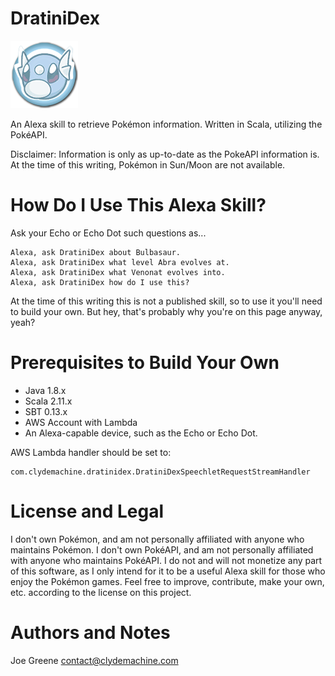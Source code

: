 # DratiniDex

![DratiniDex Icon](/src/main/resources/images/DratiniDex-DratiniIconx108.png)

An Alexa skill to retrieve Pokémon information. Written in Scala, utilizing the PokéAPI.

Disclaimer: Information is only as up-to-date as the PokeAPI information is. At the time of this writing, Pokémon in Sun/Moon are not available.

# How Do I Use This Alexa Skill?

Ask your Echo or Echo Dot such questions as... 
```
Alexa, ask DratiniDex about Bulbasaur.
Alexa, ask DratiniDex what level Abra evolves at.
Alexa, ask DratiniDex what Venonat evolves into.
Alexa, ask DratiniDex how do I use this?
```

At the time of this writing this is not a published skill, so to use it you'll need to build your own. But hey, that's probably why you're on this page anyway, yeah?

# Prerequisites to Build Your Own

- Java 1.8.x
- Scala 2.11.x
- SBT 0.13.x
- AWS Account with Lambda
- An Alexa-capable device, such as the Echo or Echo Dot.

AWS Lambda handler should be set to:
```
com.clydemachine.dratinidex.DratiniDexSpeechletRequestStreamHandler
```

# License and Legal

I don't own Pokémon, and am not personally affiliated with anyone who maintains Pokémon. I don't own PokéAPI, and am not personally affiliated with anyone who maintains PokéAPI. I do not and will not monetize any part of this software, as I only intend for it to be a useful Alexa skill for those who enjoy the Pokémon games. Feel free to improve, contribute, make your own, etc. according to the license on this project.

# Authors and Notes

Joe Greene <contact@clydemachine.com>